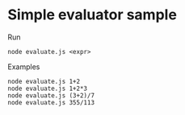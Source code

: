 # Simple evaluator sample

Run
```
node evaluate.js <expr>
```

Examples
```
node evaluate.js 1+2
node evaluate.js 1+2*3
node evaluate.js (3+2)/7
node evaluate.js 355/113
```
